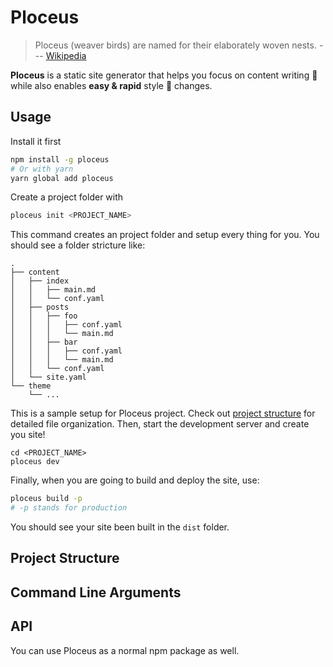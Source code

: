# Ploceus

> Ploceus (weaver birds) are named for their elaborately woven nests. --- [Wikipedia](https://en.wikipedia.org/wiki/Ploceidae)

**Ploceus** is a static site generator that helps you focus on content writing 📖 while also enables **easy & rapid** style 💄 changes.

## Usage

Install it first

```bash
npm install -g ploceus
# Or with yarn
yarn global add ploceus
```

Create a project folder with

```bash
ploceus init <PROJECT_NAME>
```

This command creates an project folder and setup every thing for you. You should see a folder stricture like:

```
.
├── content
│   ├── index
│   │   ├── main.md
│   │   └── conf.yaml
│   ├── posts
│   │   ├── foo
│   │   │   ├── conf.yaml
│   │   │   └── main.md
│   │   ├── bar
│   │   │   ├── conf.yaml
│   │   │   └── main.md
│   │   └── conf.yaml
│   └── site.yaml
└── theme
    └── ...
```

This is a sample setup for Ploceus project. Check out [project structure](#project-structure) for detailed file organization. Then, start the development server and create you site!

```
cd <PROJECT_NAME>
ploceus dev
```

Finally, when you are going to build and deploy the site, use:

```bash
ploceus build -p
# -p stands for production
```

You should see your site been built in the `dist` folder.

## Project Structure

## Command Line Arguments

## API

You can use Ploceus as a normal npm package as well.
